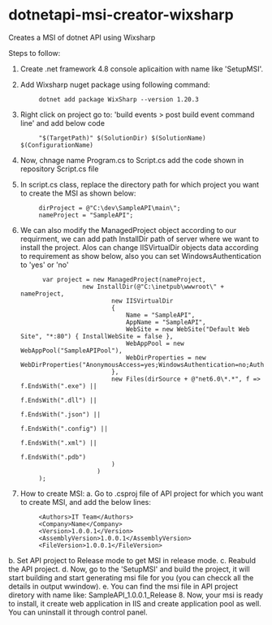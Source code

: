 # dotnetapi-msi-creator-wixsharp
Creates a MSI of dotnet API using Wixsharp

Steps to follow:
1. Create .net framework 4.8 console aplicaition with name like 'SetupMSI'.
2. Add Wixsharp nuget package using following command: 
            
            dotnet add package WixSharp --version 1.20.3
3. Right click on project go to: 'build events > post build event command line' and add below code
            
            "$(TargetPath)" $(SolutionDir) $(SolutionName) $(ConfigurationName)
4. Now, chnage name Program.cs to Script.cs add the code shown in repository Script.cs file
5. In script.cs class, replace the directory path for which project you want to create the MSI as shown below: 
            
            dirProject = @"C:\dev\SampleAPI\main\";
            nameProject = "SampleAPI";
6. We can also modify the ManagedProject object according to our requirment, we can add path InstallDir path of server where we want to install the project. Alos can        change IISVirtualDir objects data according to requirement as show below, also you can set  WindowsAuthentication to 'yes' or 'no'

             var project = new ManagedProject(nameProject,
                        new InstallDir(@"C:\inetpub\wwwroot\" + nameProject,
                                new IISVirtualDir
                                {
                                    Name = "SampleAPI",
                                    AppName = "SampleAPI",
                                    WebSite = new WebSite("Default Web Site", "*:80") { InstallWebSite = false },
                                    WebAppPool = new WebAppPool("SampleAPIPool"),
                                    WebDirProperties = new WebDirProperties("AnonymousAccess=yes;WindowsAuthentication=no;AuthenticationProviders=Negotiate,NTLM"),
                                },
                                new Files(dirSource + @"net6.0\*.*", f => f.EndsWith(".exe") ||
                                                                          f.EndsWith(".dll") ||
                                                                          f.EndsWith(".json") ||
                                                                          f.EndsWith(".config") ||
                                                                          f.EndsWith(".xml") ||
                                                                          f.EndsWith(".pdb")
                                )
                            )
            );
7. How to create MSI: 
  a. Go to .csproj file of API project for which you want to create MSI, and add the below lines: 
            
            <Authors>IT Team</Authors>
            <Company>Name</Company>
            <Version>1.0.0.1</Version>
            <AssemblyVersion>1.0.0.1</AssemblyVersion>
            <FileVersion>1.0.0.1</FileVersion>
  b. Set API project to Release mode to get MSI in release mode. 
  c. Reabuld the API project.
  d. Now, go to the 'SetupMSI' and build the project, it will start building and start generating msi file for you (you can checck all the details in output wwindow).
  e. You can find the msi file in API project diretory with name like: 
              SampleAPI_1.0.0.1_Release
8. Now, your msi is ready to install, it create web application in IIS and create application pool as well. You can uninstall it through control panel.
   

